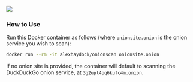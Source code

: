 [![](https://images.microbadger.com/badges/image/alexhaydock/onionscan.svg)](https://hub.docker.com/r/alexhaydock/onionscan "Badge")

### How to Use
Run this Docker container as follows (where `onionsite.onion` is the onion service you wish to scan):
```sh
docker run --rm -it alexhaydock/onionscan onionsite.onion
```

If no onion site is provided, the container will default to scanning the DuckDuckGo onion service, at `3g2upl4pq6kufc4m.onion`.
